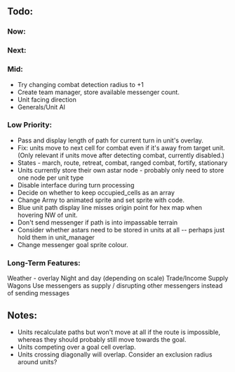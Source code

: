 ## Todo:

### Now:

### Next:

### Mid:
* Try changing combat detection radius to +1
* Create team manager, store available messenger count.
* Unit facing direction
* Generals/Unit AI

### Low Priority:
* Pass and display length of path for current turn in unit's overlay.
* Fix: units move to next cell for combat even if it's away from target unit. (Only relevant if units move after detecting combat, currently disabled.)
* States - march, route, retreat, combat, ranged combat, fortify, stationary
* Units currently store their own astar node - probably only need to store one node per unit type
* Disable interface during turn processing
* Decide on whether to keep occupied_cells as an array
* Change Army to animated sprite and set sprite with code.
* Blue unit path display line misses origin point for hex map when hovering NW of unit.
* Don't send messenger if path is into impassable terrain
* Consider whether astars need to be stored in units at all -- perhaps just hold them in unit_manager
* Change messenger goal sprite colour.

### Long-Term Features:
Weather - overlay
Night and day (depending on scale)
Trade/Income
Supply Wagons
Use messengers as supply / disrupting other messengers instead of sending messages


## Notes:
* Units recalculate paths but won't move at all if the route is impossible, whereas they should probably still move towards the goal.
* Units competing over a goal cell overlap.
* Units crossing diagonally will overlap. Consider an exclusion radius around units?
